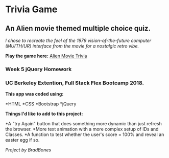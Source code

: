 # Trivia Game

## An Alien movie themed multiple choice quiz.

*I chose to recreate the feel of the 1979 vision-of-the-future computer (MU/TH/UR) interface from the movie for a nostalgic retro vibe.*

**Play the game here:**
[Alien Movie Trivia](https://bradbones.github.io/TriviaGame/index.html)


### **Week 5 jQuery Homework**
### UC Berkeley Extention, Full Stack Flex Bootcamp 2018.


**This app was coded using:**

*HTML
*CSS
*Bootstrap
*jQuery


**Things I'd like to add to this project:**

*A "try Again" button that does something more dynamic than just refresh the browser.
*More text animation with a more complex setup of IDs and Classes.
*A function to test whether the user's score = 100% and reveal an easter egg if so.


*Project by BradBones*
